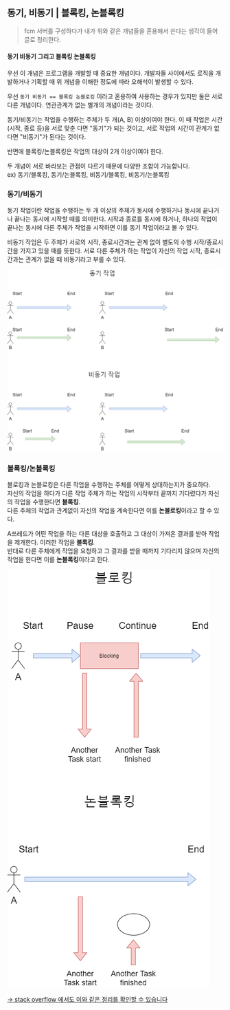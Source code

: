 ## 동기, 비동기 | 블록킹, 논블록킹
> fcm 서버를 구성하다가 내가 위와 같은 개념들을 혼용해서 쓴다는 생각이 들어 글로 정리한다. 

#### 동기 비동기 그리고 블록킹 논블록킹
우선 이 개념은 프로그램을 개발할 때 중요한 개념이다. 개발자들 사이에서도 로직을 개발하거나 기획할 때 위 개념을 이해한 정도에 따라 오해석이 발생할 수 있다.

우선 `동기 비동기 == 블록킹 논블로킹` 이라고 혼용하여 사용하는 경우가 있지만 둘은 서로 다른 개념이다. 연관관계가 없는 별개의 개념이라는 것이다.

동기/비동기는 작업을 수행하는 주체가 두 개(A, B) 이상이여야 한다. 이 때 작업은 시간(시작, 종료 등)을 서로 맞춘 다면 "동기"가 되는 것이고, 서로 작업의 시간이 관계가 없다면 "비동기"가 된다는 것이다.

반면에 블록킹/논블록킹은 작업의 대상이 2개 이상이여야 한다. 


두 개념이 서로 바라보는 관점이 다르기 때문에 다양한 조합이 가능합니다.  
ex) 동기/블록킹, 동기/논블록킹, 비동기/블록킹, 비동기/논블록킹

### 동기/비동기
동기 작업이란 작업을 수행하는 두 개 이상의 주체가 동시에 수행하거나 동시에 끝나거나 끝나는 동시에 시작할 때를 의미한다. 시작과 종료를 동시에 하거나, 하나의 작업이 끝나는 동시에 다른 주체가 작업을 시작하면 이를 동기 작업이라고 볼 수 있다. 

비동기 작업은 두 주체가 서로의 시작, 종료시간과는 관계 없이 별도의 수행 시작/종료시간을 가지고 있을 때를 뜻한다. 서로 다른 주체가 하는 작업이 자신의 작업 시작, 종료시간과는 관계가 없을 때 비동기라고 부를 수 있다.

<img src="../../img/sync-processing.png">

### 블록킹/논블록킹
블로킹과 논블로킹은 다른 작업을 수행하는 주체를 어떻게 상대하는지가 중요하다.  
자신의 작업을 하다가 다른 작업 주체가 하는 작업의 시작부터 끝까지 기다렸다가 자신의 작업을 수행한다면 **블록킹**.  
다른 주체의 작업과 관계없이 자신의 작업을 계속한다면 이를 **논블로킹**이라고 할 수 있다.  

A쓰레드가 어떤 작업을 하는 다른 대상을 호출하고 그 대상이 가져온 결과를 받아 작업을 제개한다. 이러한 작업을 **블록킹**.  
반대로 다른 주체에게 작업을 요청하고 그 결과를 받을 때까지 기다리지 않으며 자신의 작업을 한다면 이를 **논블록킹**이라고 한다.

<img src="../../img/blocking-process.png">

[-> stack overflow 에서도 이와 같은 정리를 확인할 수 있습니다](https://stackoverflow.com/questions/52234241/what-is-blocking-in-async-or-sync)
